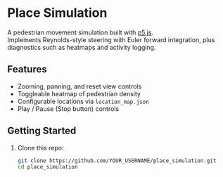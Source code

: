# Place Simulation

A pedestrian movement simulation built with [p5.js](https://p5js.org/).  
Implements Reynolds-style steering with Euler forward integration, plus diagnostics such as heatmaps and activity logging.

## Features
- Zooming, panning, and reset view controls
- Toggleable heatmap of pedestrian density
- Configurable locations via `location_map.json`
- Play / Pause (Stop button) controls

## Getting Started
1. Clone this repo:
   ```bash
   git clone https://github.com/YOUR_USERNAME/place_simulation.git
   cd place_simulation
